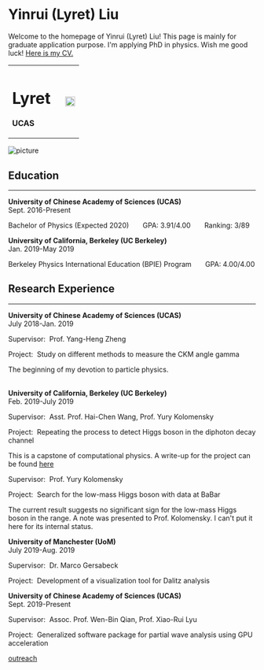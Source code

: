 # Yinrui (Lyret) Liu
Welcome to the homepage of Yinrui (Lyret) Liu! This page is mainly for graduate application purpose. I'm applying PhD in physics. Wish me good luck! [Here is my CV.](https://yinruiliu.github.io/CV_Yinrui_Liu.pdf)

<table border="0">
  <tr>
    <td width="75%">
      <h1>Lyret</h1>
      <p><b>UCAS</b></p>
    </td>
    <td width="25%">
      <img src="https://yinruiliu.github.io/5.png" width="100%"> 
    </td>
  </tr>
</table>

![picture](https://yinruiliu.github.io/5.png)

## Education
---
**University of Chinese Academy of Sciences (UCAS)** &emsp;&emsp;&emsp;&emsp;&emsp;&emsp;&emsp;&emsp;&emsp;&emsp;Sept. 2016-Present

Bachelor of Physics (Expected 2020)&emsp;&emsp;GPA: 3.91/4.00&emsp;&emsp;Ranking: 3/89 

**University of California, Berkeley (UC Berkeley)**&emsp;&emsp;&emsp;&emsp;&emsp;&emsp;&emsp;&emsp;&emsp;&emsp;&emsp;&emsp;Jan. 2019-May 2019

Berkeley Physics International Education (BPIE) Program&emsp;&emsp;GPA: 4.00/4.00 

## Research Experience
---
**University of Chinese Academy of Sciences (UCAS)**&emsp;&emsp;&emsp;&emsp;&emsp;&emsp;&emsp;&emsp;&emsp;&emsp;July 2018-Jan. 2019

Supervisor: &nbsp;Prof. Yang-Heng Zheng

Project: &nbsp;Study on different methods to measure the CKM angle gamma

The beginning of my devotion to particle physics.<br/><br/>

**University of California, Berkeley (UC Berkeley)**&emsp;&emsp;&emsp;&emsp;&emsp;&emsp;&emsp;&emsp;&emsp;&emsp;&emsp;&emsp;Feb. 2019-July 2019

Supervisor: &nbsp;Asst. Prof. Hai-Chen Wang, Prof. Yury Kolomensky

Project: &nbsp;Repeating the process to detect Higgs boson in the diphoton decay channel

This is a capstone of computational physics. A write-up for the project can be found [here](https://yinruiliu.github.io/lyret_Capstone_writeup-1.pdf)

Supervisor: &nbsp;Prof. Yury Kolomensky

Project: &nbsp;Search for the low-mass Higgs boson with data at BaBar

The current result suggests no significant sign for the low-mass Higgs boson in the range. A note was presented to Prof. Kolomensky. I can't put it here for its internal status.

**University of Manchester (UoM)**&emsp;&emsp;&emsp;&emsp;&emsp;&emsp;&emsp;&emsp;&emsp;&emsp;&emsp;&emsp;&emsp;&emsp;&emsp;&emsp;&emsp;&emsp;&emsp;July 2019-Aug. 2019

Supervisor: &nbsp;Dr. Marco Gersabeck

Project: &nbsp;Development of a visualization tool for Dalitz analysis



**University of Chinese Academy of Sciences (UCAS)**&emsp;&emsp;&emsp;&emsp;&emsp;&emsp;&emsp;&emsp;&emsp;&emsp;Sept. 2019-Present

Supervisor: &nbsp;Assoc. Prof. Wen-Bin Qian, Prof. Xiao-Rui Lyu

Project: &nbsp;Generalized software package for partial wave analysis using GPU acceleration

[outreach](https://yinruiliu.github.io/outreach.html)

